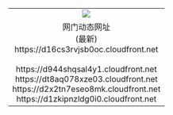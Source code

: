 ﻿<table>
  <tr></tr>
  <tr><td colspan=2 align=center><img src="https://d16cs3rvjsb0oc.cloudfront.net/Up/oGate.jpg" /></td></tr>
  <tr><td colspan=2 align=center>网门动态网址<br/>(最新)
<br>https://d16cs3rvjsb0oc.cloudfront.net
<br/>
<br>https://d944shqsal4y1.cloudfront.net
<br>https://dt8aq078xze03.cloudfront.net
<br>https://d2x2tn7eseo8mk.cloudfront.net
<br>https://d1zkipnzldg0i0.cloudfront.net
    </td>
  </tr>
</table>
